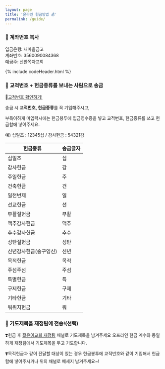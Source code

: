 ```yaml
---
layout: page
title: '온라인 헌금방법 💰'
permalink: /guide/
---
```


### 🔖 계좌번호 복사

입금은행: 새마을금고      
계좌번호: 3560090084368       
예금주: 선한목자교회       

<script src="/assets/scripts/copyCode.js"></script>

{% include codeHeader.html %}

### 🔖 **교적번호 + 헌금종류**를 보내는 사람으로 송금

📍[교적번호 확인하기!](https://www.gsmch.org/main/sub.html?pageCode=57)

송금 시 **교적번호, 헌금종류**를 꼭 기입해주시고,

부득이하게 미입력시에는 헌금봉투에 입금영수증을 넣고 교적번호, 헌금종류를 쓰고 헌금함에 넣어주세요.

예) 십일조 : 12345십 / 감사헌금 : 54321감

| 헌금종류 | 송금글자 |
| -- | -- |
| 십일조 | 십 |
| 감사헌금 | 감 |
| 주일헌금 | 주 |
| 건축헌금 | 건 |
| 일천번제 | 일 |
| 선교헌금 | 선 |
| 부활절헌금 | 부활 |
| 맥추감사헌금 | 맥추 |
| 추수감사헌금 | 추수 |
| 성탄절헌금 | 성탄 |
| 신년감사헌금(송구영신) | 신년 |
| 목적헌금 | 목적 |
| 주섬주섬 | 주섬 |
| 특별헌금 | 특 |
| 구제헌금 | 구제 |
| 기타헌금 | 기타 |
| 워위지헌금 | 워 |


### 🔖 기도제목을 재정팀에 전송!(선택)

❣️헌금 후 [젊은이교회 재정팀](https://pf.kakao.com/_QxaMwb) 채널로 기도제목을 남겨주세요
  오프라인 헌금 계수와 동일하게 재정팀에서 기도제목을 두고 기도합니다.

❣️목적헌금과 같이 전달할 대상이 있는 경우 
  헌금봉투에 교적번호와 같이 기입해서 헌금함에 넣어주시거나 위의 채널로 메세지 남겨주세요~!
